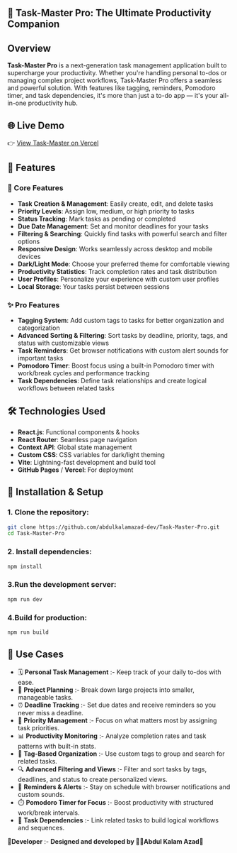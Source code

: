 ## 📝 Task-Master Pro: The Ultimate Productivity Companion

## Overview

**Task-Master Pro** is a next-generation task management application built to supercharge your productivity. Whether you're handling personal to-dos or managing complex project workflows, Task-Master Pro offers a seamless and powerful solution. With features like tagging, reminders, Pomodoro timer, and task dependencies, it's more than just a to-do app — it's your all-in-one productivity hub.


## 🌐 Live Demo

👉 [View Task-Master on Vercel](https://task-master-pro-azad.vercel.app/)


## 🚀 Features

### 🔹 Core Features
- **Task Creation & Management**: Easily create, edit, and delete tasks
- **Priority Levels**: Assign low, medium, or high priority to tasks
- **Status Tracking**: Mark tasks as pending or completed
- **Due Date Management**: Set and monitor deadlines for your tasks
- **Filtering & Searching**: Quickly find tasks with powerful search and filter options
- **Responsive Design**: Works seamlessly across desktop and mobile devices
- **Dark/Light Mode**: Choose your preferred theme for comfortable viewing
- **Productivity Statistics**: Track completion rates and task distribution
- **User Profiles**: Personalize your experience with custom user profiles
- **Local Storage**: Your tasks persist between sessions

### ✨ Pro Features
- **Tagging System**: Add custom tags to tasks for better organization and categorization
- **Advanced Sorting & Filtering**: Sort tasks by deadline, priority, tags, and status with customizable views
- **Task Reminders**: Get browser notifications with custom alert sounds for important tasks
- **Pomodoro Timer**: Boost focus using a built-in Pomodoro timer with work/break cycles and performance tracking
- **Task Dependencies**: Define task relationships and create logical workflows between related tasks


## 🛠️ Technologies Used

- **React.js**: Functional components & hooks
- **React Router**: Seamless page navigation
- **Context API**: Global state management
- **Custom CSS**: CSS variables for dark/light theming
- **Vite**: Lightning-fast development and build tool
- **GitHub Pages** / **Vercel**: For deployment
  

## 🔧 Installation & Setup

### 1. Clone the repository:

```bash
git clone https://github.com/abdulkalamazad-dev/Task-Master-Pro.git
cd Task-Master-Pro
```

### 2. Install dependencies:
```bash
npm install
```

### 3.Run the development server:
```bash
npm run dev
````

### 4.Build for production:
```bash
npm run build
````

## 🌟 Use Cases

- 🗓️ **Personal Task Management** :- Keep track of your daily to-dos with ease.
- 🧩 **Project Planning** :- Break down large projects into smaller, manageable tasks.
- ⏰ **Deadline Tracking** :- Set due dates and receive reminders so you never miss a deadline.
- 🎯 **Priority Management** :- Focus on what matters most by assigning task priorities.
- 📊 **Productivity Monitoring** :- Analyze completion rates and task patterns with built-in stats.
- 🔖 **Tag-Based Organization** :- Use custom tags to group and search for related tasks.
- 🔍 **Advanced Filtering and Views** :- Filter and sort tasks by tags, deadlines, and status to create personalized views.
- 🔔 **Reminders & Alerts** :- Stay on schedule with browser notifications and custom sounds.
- ⏱️ **Pomodoro Timer for Focus** :- Boost productivity with structured work/break intervals.
- 🔗 **Task Dependencies** :- Link related tasks to build logical workflows and sequences.



🌟**Developer** :-
  ****Designed and developed by 👨‍💻Abdul Kalam Azad🌟****

